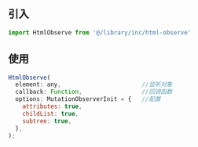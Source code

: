 ## 引入
```javascript
import HtmlObserve from '@/library/inc/html-observe'
```

## 使用
```javascript
HtmlObserve(
  element: any,                       //监听对象
  callback: Function,                 //回调函数
  options: MutationObserverInit = {   //配置
    attributes: true,
    childList: true,
    subtree: true,
  },
);
```

